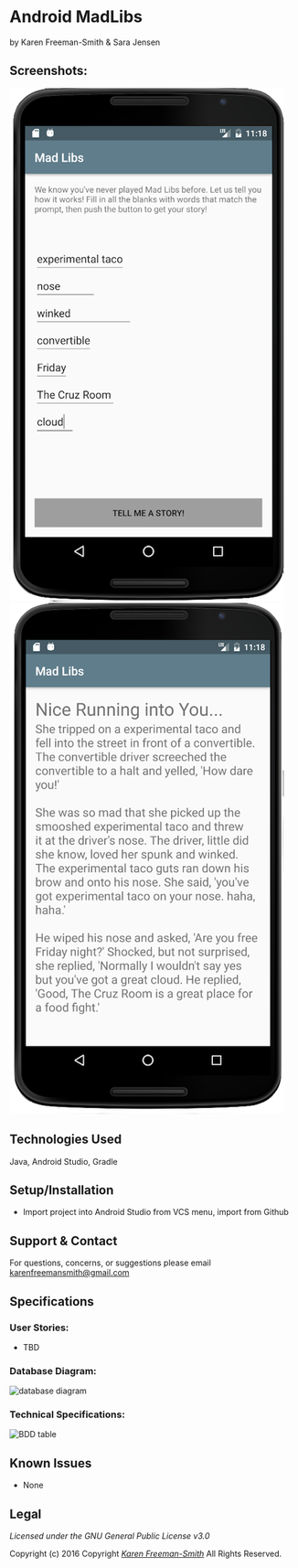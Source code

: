 # Android MadLibs
by Karen Freeman-Smith & Sara Jensen

## Screenshots:
![screenshot 2](screenshot2.png) ![screenshot 1](screenshot1.png)

## Technologies Used
Java, Android Studio, Gradle

## Setup/Installation
* Import project into Android Studio from VCS menu, import from Github

## Support & Contact
For questions, concerns, or suggestions please email karenfreemansmith@gmail.com

## Specifications
### User Stories:
* TBD

### Database Diagram:
![database diagram](http://ondras.zarovi.cz/sql/demo/)

### Technical Specifications:
![BDD table](http://www.tablesgenerator.com/markdown_tables)

## Known Issues
* None

## Legal
*Licensed under the GNU General Public License v3.0*

Copyright (c) 2016 Copyright _[Karen Freeman-Smith](https://karenfreemansmith.github.io)_ All Rights Reserved.
